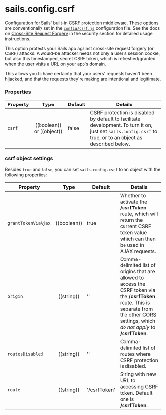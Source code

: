 # sails.config.csrf

Configuration for Sails' built-in [CSRF](http://en.wikipedia.org/wiki/Cross-site_request_forgery) protection middleware.  These options are conventionally set in the [`config/csrf.js`](/#/documentation/anatomy/myApp/config/csrf.js.html) configuration file.  See the docs on [Cross-Site Request Forgery](/#/documentation/concepts/Security/CSRF.html) in the security section for detailed usage instructions.

This option protects your Sails app against cross-site request forgery (or CSRF) attacks. A would-be attacker needs not only a user's session cookie, but also this timestamped, secret CSRF token, which is refreshed/granted when the user visits a URL on your app's domain.

This allows you to have certainty that your users' requests haven't been hijacked, and that the requests they're making are intentional and legitimate.


### Properties

| Property    | Type       | Default   | Details |
|-------------|:----------:|-----------|---------|
| `csrf`      | ((boolean)) or ((object))| false     | CSRF protection is disabled by default to facilitate development.  To turn it on, just set `sails.config.csrf` to true, or to an object as described below.

### csrf object settings
Besides `true` and `false`, you can set `sails.config.csrf` to an object with the following properties:

| Property    | Type       | Default   | Details |
|-------------|:----------:|-----------|---------|
| `grantTokenViaAjax`      | ((boolean))| true     | Whether to activate the **/csrfToken** route, which will return the current CSRF token value which can then be used in AJAX requests.
| `origin`| ((string)) | '' | Comma-delimited list of origins that are allowed to access the CSRF token via the **/csrfToken** route.  This is separate from the other [CORS](http://beta.sailsjs.org/#/documentation/reference/sails.config/sails.config.cors.html) settings, which *do not apply* to **/csrfToken**.
| `routesDisabled`| ((string)) | '' | Comma-delimited list of routes where CSRF protection is disabled.
| `route`| ((string)) | '/csrfToken' | String with new URL to accessing CSRF token. Default one is **/csrfToken**.

<docmeta name="uniqueID" value="CSRF353281">
<docmeta name="displayName" value="sails.config.csrf">

